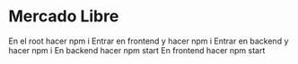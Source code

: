 # Mercado Libre
En el root hacer npm i
Entrar en frontend y hacer npm i
Entrar en backend y hacer npm i
En backend hacer npm start
En frontend hacer npm start
